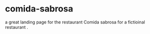 # comida-sabrosa
a great landing page for the restaurant Comida sabrosa
for a fictioinal restaurant .
